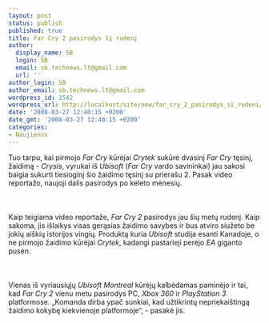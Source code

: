 ```yaml
---
layout: post
status: publish
published: true
title: Far Cry 2 pasirodys šį rudenį
author:
  display_name: SB
  login: SB
  email: sb.technews.lt@gmail.com
  url: ''
author_login: SB
author_email: sb.technews.lt@gmail.com
wordpress_id: 1542
wordpress_url: http://localhost/site/new/far_cry_2_pasirodys_si_rudeni/
date: '2008-03-27 12:40:15 +0200'
date_gmt: '2008-03-27 12:40:15 +0200'
categories:
- Naujienos
---
```

<p>Tuo tarpu, kai pirmojo <i>Far Cry</i> kūrėjai <i>Crytek</i> sukūrė dvasinį <i>Far Cry</i> tęsinį, žaidimą - <i>Crysis</i>, vyrukai iš <i>Ubisoft</i> (<i>Far Cry</i> vardo savininkai) jau sakosi baigia sukurti tiesioginį šio žaidimo tęsinį su prierašu 2. Pasak video reportažo, naujoji dalis pasirodys po keleto mėnesių.<br />
<br><br />
<br>Kaip teigiama video reportaže, <i>Far Cry 2</i> pasirodys jau šių metų rudenį. Kaip sakoma, jis išlaikys visas gerąsias žaidimo savybes ir bus atviro siužeto be jokių aiškių istorijos vingių. Produktą kuria <i>Ubisoft</i> studija esanti Kanadoje, o ne pirmojo žaidimo kūrėjai <i>Crytek</i>, kadangi pastarieji perėjo <i>EA</i> giganto pusėn.<br />
<br><br />
<br>Vienas iš vyriausiųjų <i>Ubisoft Montreal</i> kūrėjų kalbėdamas paminėjo ir tai, kad <i>Far Cry 2</i> vienu metu pasirodys PC, <i>Xbox 360</i> ir <i>PlayStation 3</i> platformose. „Komanda dirba ypač sunkiai, kad užtikrintų nepriekaištingą žaidimo kokybę kiekvienoje platformoje“, - pasakė jis.<br />
<br></p>
